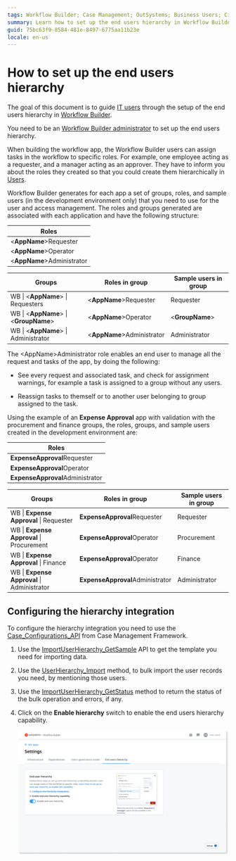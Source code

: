 ```yaml
---
tags: Workflow Builder; Case Management; OutSystems; Business Users; Citizen Developers; Citizen Dev; Workflow;Users Hierarchy; Business developers
summary: Learn how to set up the end users hierarchy in Workflow Builder.
guid: 75bc63f9-8584-481e-8497-6775aa11b23e
locale: en-us
---
```


# How to set up the end users hierarchy

The goal of this document is to guide [IT users](../../../managing-the-applications-lifecycle/manage-it-teams/about-permission-levels.md) through the setup of the end users hierarchy in [Workflow Builder](http://workflowbuilder.outsystems.com/).

<div class="info" markdown="1">

You need to be an [Workflow Builder administrator](how-works.md#workflow-builder-administrator) to set up the end users hierarchy.

</div>

When building the workflow app, the Workflow Builder users can assign tasks in the workflow to specific roles. For example, one employee acting as a requester, and a manager acting as an approver. They have to inform you about the roles they created so that you could create them hierarchically in [Users](../../security/end-user-manage/accessing-users.md).

Workflow Builder generates for each app a set of groups, roles, and sample users (in the development environment only) that you need to use for the user and access management. The roles and groups generated are associated with each application and have the following structure:

|Roles |
|------|
|&lt;**AppName**&gt;Requester |
|&lt;**AppName**&gt;Operator  |
|&lt;**AppName**&gt;Administrator|


|Groups |Roles in group |Sample users in group |
|-----------------------|-------------------|-----------|
|WB \| &lt;**AppName**&gt; \| Requesters | &lt;**AppName**&gt;Requester | Requester  |
|WB \| &lt;**AppName**&gt; \| &lt;**GroupName**&gt; | &lt;**AppName**&gt;Operator  | &lt;**GroupName**&gt;|
|WB \| &lt;**AppName**&gt; \| Administrator|&lt;**AppName**&gt;Administrator | Administrator|

The &lt;AppName&gt;Administrator role enables an end user to manage all the request and tasks of the app, by doing the following:

* See every request and associated task, and check for assignment warnings, for example a task is assigned to a group without any users.

* Reassign tasks to themself or to another user belonging to group assigned to the task.

Using the example of an **Expense Approval** app with validation with the procurement and finance groups, the roles, groups, and sample users created in the development environment are:

|Roles |
|------|
|**ExpenseApproval**Requester |
|**ExpenseApproval**Operator |
|**ExpenseApproval**Administrator |

|Groups                           |Roles in group             |Sample users in group |
|---------------------------------|---------------------------|------------|
|WB \| **Expense Approval** \| Requester            |**ExpenseApproval**Requester |Requester   |
|WB \| **Expense Approval** \| Procurement  |**ExpenseApproval**Operator  |Procurement |
|WB \| **Expense Approval** \| Finance      |**ExpenseApproval**Operator  |Finance     |
|WB \| **Expense Approval** \| Administrator | **ExpenseApproval**Administrator | Administrator

## Configuring the hierarchy integration

To configure the hierarchy integration you need to use the [Case_Configurations_API](../case-management-framework/ref/auto/CaseConfigurations_API.final.md) from Case Management Framework.

1. Use the [ImportUserHierarchy_GetSample](../case-management-framework/ref/auto/CaseConfigurations_API.final.md#ImportUserHierarchy_GetSample) API to get the template you need for importing data.

1. Use the [UserHierarchy_Import](../case-management-framework/ref/auto/CaseConfigurations_API.final.md#UserHierarchy_Import) method, to bulk import the user records you need, by mentioning those users.

1. Use the [ImportUserHierarchy_GetStatus](../case-management-framework/ref/auto/CaseConfigurations_API.final.md#ImportUserHierarchy_GetStatus) method to return the status of the bulk operation and errors, if any.

1. Click on the **Enable hierarchy** switch to enable the end users hierarchy capability.

    ![Users governance model](images/wfb-setup-end-users-hierarchy.png)
